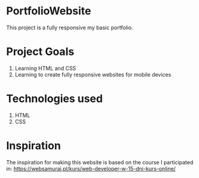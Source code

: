 # PortfolioWebsite
This project is a fully responsive my basic portfolio.
# Project Goals
1. Learning HTML and CSS
2. Learning to create fully responsive websites for mobile devices
# Technologies used
1. HTML
2. CSS
# Inspiration
The inspiration for making this website is based on the course I participated in: https://websamuraj.pl/kurs/web-developer-w-15-dni-kurs-online/

